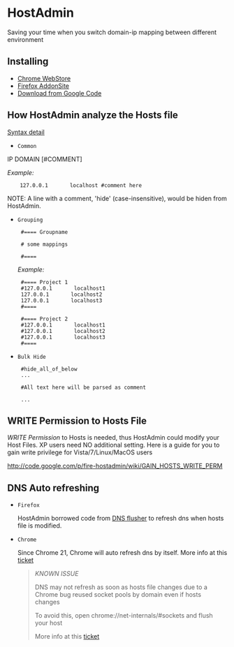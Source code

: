 HostAdmin
=====================
Saving your time when you switch domain-ip mapping between different environment

Installing
-----------------------------
 * [Chrome WebStore](https://chrome.google.com/webstore/detail/oklkidkfohahankieehkeenbillligdn)
 * [Firefox AddonSite](https://addons.mozilla.org/firefox/addon/hostadmin)
 * [Download from Google Code](http://code.google.com/p/fire-hostadmin/downloads/list)


How HostAdmin analyze the Hosts file
------------------------------------
 [Syntax detail](http://code.google.com/p/fire-hostadmin/wiki/HOST_SYNTAX)
 
 * ``Common`` 

  IP DOMAIN [#COMMENT]
  
  *Example:*

        127.0.0.1       localhost #comment here

  NOTE: A line with a comment, 'hide' (case-insensitive), would be hiden from HostAdmin.
 
 * ``Grouping``

        #==== Groupname 
        
        # some mappings
        
        #====
   
   *Example:*
 
        #==== Project 1
        #127.0.0.1       localhost1
        127.0.0.1       localhost2
        127.0.0.1       localhost3
        #====
    
        #==== Project 2
        #127.0.0.1       localhost1
        #127.0.0.1       localhost2
        #127.0.0.1       localhost3
        #====
        
     
 * ``Bulk Hide``


        #hide_all_of_below 
        ...
        
        #All text here will be parsed as comment
        
        ...
   
  

WRITE Permission to Hosts File
------------------------------
*WRITE Permission* to Hosts is needed, thus HostAdmin could modify your Host Files.
XP users need NO additional setting.
Here is a guide for you to gain write privilege for Vista/7/Linux/MacOS users

http://code.google.com/p/fire-hostadmin/wiki/GAIN_HOSTS_WRITE_PERM

DNS Auto refreshing
-------------------

 * ``Firefox``

   HostAdmin borrowed code from [DNS flusher](https://addons.mozilla.org/en-US/firefox/addon/dns-flusher/) 
   to refresh dns when hosts file is modified.
   
 * ``Chrome``
   
   Since Chrome 21, Chrome will auto refresh dns by itself.
   More info at this [ticket](http://code.google.com/p/chromium/issues/detail?id=125599)
   
   > _KNOWN ISSUE_
   >  
   > DNS may not refresh as soon as hosts file changes due to a Chrome bug 
   > reused socket pools by domain even if hosts changes
   >
   > To avoid this, open chrome://net-internals/#sockets and flush your host
   >
   > More info at this [ticket](https://code.google.com/p/chromium/issues/detail?id=152906) 
 
 

 
